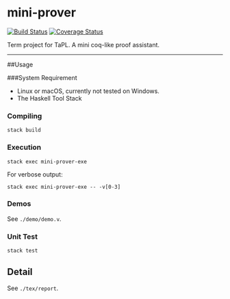 # mini-prover
[![Build Status](https://travis-ci.org/lsrcz/mini-prover.svg?branch=master)](https://travis-ci.org/lsrcz/mini-prover)
[![Coverage Status](https://coveralls.io/repos/github/lsrcz/mini-prover/badge.svg?branch=master)](https://coveralls.io/github/lsrcz/mini-prover?branch=master)

Term project for TaPL. A mini coq-like proof assistant.

---

##Usage 

###System Requirement

- Linux or macOS, currently not tested on Windows.
- The Haskell Tool Stack

### Compiling

`stack build`

### Execution

`stack exec mini-prover-exe`

For verbose output:

`stack exec mini-prover-exe -- -v[0-3]`

### Demos

See `./demo/demo.v`.

### Unit Test

`stack test`

## Detail

See `./tex/report`.